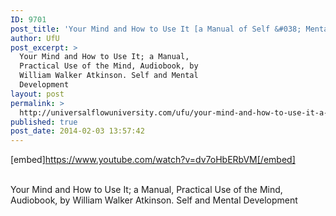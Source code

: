 ```yaml
---
ID: 9701
post_title: 'Your Mind and How to Use It [a Manual of Self &#038; Mental Development], , by Atkinson,'
author: UfU
post_excerpt: >
  Your Mind and How to Use It; a Manual,
  Practical Use of the Mind, Audiobook, by
  William Walker Atkinson. Self and Mental
  Development
layout: post
permalink: >
  http://universalflowuniversity.com/ufu/your-mind-and-how-to-use-it-a-manual-of-self-mental-development-by-atkinson/
published: true
post_date: 2014-02-03 13:57:42
---
```

[embed]https://www.youtube.com/watch?v=dv7oHbERbVM[/embed]</br></br>
<p>Your Mind and How to Use It; a Manual, Practical Use of the Mind, Audiobook, by William Walker Atkinson. Self and Mental Development </p>